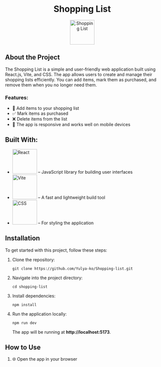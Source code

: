 <h1 align="center">Shopping List</h1>
<p align="center">
  <img src="https://img.icons8.com/color/452/shopping-cart.png" alt="Shopping List" width="80" />
</p>

<h2>About the Project</h2>
<p>
  The Shopping List is a simple and user-friendly web application built using React.js, Vite, and CSS. The app allows users to create and manage their shopping lists efficiently. You can add items, mark them as purchased, and remove them when you no longer need them.
</p>

<h3>Features:</h3>
<ul>
  <li>🛒 Add items to your shopping list</li>
  <li>✅ Mark items as purchased</li>
  <li>❌ Delete items from the list</li>
  <li>📱 The app is responsive and works well on mobile devices</li>
</ul>

<h2>Built With:</h2>
<ul>
  <li><img src="https://img.shields.io/badge/React.js-61DAFB?style=flat-square&logo=react&logoColor=black" alt="React" width="80" /> – JavaScript library for building user interfaces</li>
  <li><img src="https://img.shields.io/badge/Vite-646CFF?style=flat-square&logo=vite&logoColor=white" alt="Vite" width="80" /> – A fast and lightweight build tool</li>
  <li><img src="https://img.shields.io/badge/CSS-1572B6?style=flat-square&logo=css3&logoColor=white" alt="CSS" width="80" /> – For styling the application</li>
</ul>

<h2>Installation</h2>
<p>To get started with this project, follow these steps:</p>
<ol>
  <li>Clone the repository:</li>
  <pre><code>git clone https://github.com/Yulya-ko/Shopping-list.git</code></pre>
  <li>Navigate into the project directory:</li>
  <pre><code>cd shopping-list</code></pre>
  <li>Install dependencies:</li>
  <pre><code>npm install</code></pre>
  <li>Run the application locally:</li>
  <pre><code>npm run dev</code></pre>
  <p>The app will be running at <strong>http://localhost:5173</strong>.</p>
</ol>

<h2>How to Use</h2>
<ol>
  <li>🌐 Open the app in your browser
